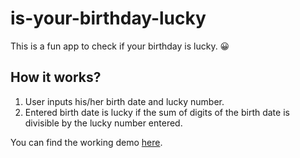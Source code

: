 # **is-your-birthday-lucky**
 This is a fun app to check if your birthday is lucky. 😀

## **How it works?**
1. User inputs his/her birth date and lucky number.
2. Entered birth date is lucky if the sum of digits of the birth date is divisible by the lucky number entered.

You can find the working demo [here](https://is-your-birthday-a-lucky-one.netlify.app/).


